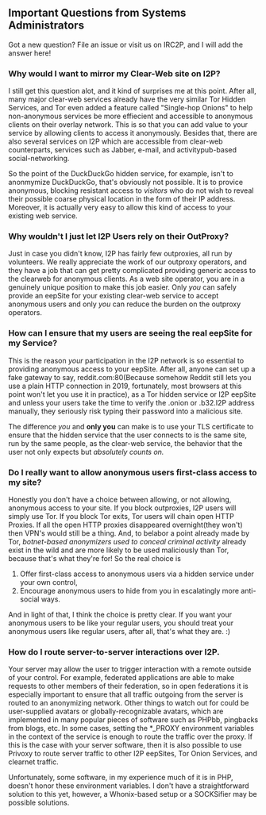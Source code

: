 
Important Questions from Systems Administrators
-----------------------------------------------

Got a new question? File an issue or visit us on IRC2P, and I will add the
answer here!

### Why would I want to mirror my Clear-Web site on I2P?

I still get this question alot, and it kind of surprises me at this point. After
all, many major clear-web services already have the very similar Tor Hidden
Services, and Tor even added a feature called "Single-hop Onions" to help
non-anonymous services be more effiecient and accessible to anonymous clients
on their overlay network. This is so that you can add value to your service by
allowing clients to access it anonymously. Besides that, there are also several
services on I2P which are accessible from clear-web counterparts, services such
as Jabber, e-mail, and activitypub-based social-networking.

So the point of the DuckDuckGo hidden service, for example, isn't to anonmymize
DuckDuckGo, that's obviously not possible. It is to provice anonymous, blocking
resistant access to *visitors* who do not wish to reveal their possible coarse
physical location in the form of their IP address. Moreover, it is actually very
easy to allow this kind of access to your existing web service.

### Why wouldn't I just let I2P Users rely on their OutProxy?

Just in case you didn't know, I2P has fairly few outproxies, all run by
volunteers. We really appreciate the work of our outproxy operators, and they
have a job that can get pretty complicated providing generic access to the
clearweb for anonymous clients. As a web site operator, you are in a genuinely
unique position to make this job easier. Only *you* can safely provide an
eepSite for your existing clear-web service to accept anonymous users and only
*you* can reduce the burden on the outproxy operators.

### How can I ensure that my users are seeing the real eepSite for my Service?

This is the reason *your* participation in the I2P network is so essential to
providing anonymous access to your eepSite. After all, anyone can set up a
fake gateway to say, reddit.com:80(Because somehow Reddit still lets you
use a plain  HTTP connection in 2019, fortunately, most browsers at this point
won't let you use it in practice), as a Tor hidden service or I2P eepSite and
unless your users take the time to verify the .onion or .b32.I2P address
manually, they seriously risk typing their password into a malicious site.

The difference *you* and **only you** can make is to use your TLS certificate
to ensure that the hidden service that the user connects to is the same site,
run by the same people, as the clear-web service, the behavior that the user
not only expects but *absolutely counts on.*

### Do I really want to allow anonymous users first-class access to my site?

Honestly you don't have a choice between allowing, or not allowing, anonymous
access to your site. If you block outproxies, I2P users will simply use Tor.
If you block Tor exits, Tor users will chain open HTTP Proxies. If all the open
HTTP proxies disappeared overnight(they won't) then VPN's would still be a
thing. And, to belabor a point already made by Tor, *botnet-based anonymizers*
*used to conceal criminal activity* already exist in the wild and are more
likely to be used maliciously than Tor, because that's what they're for! So the
real choice is

 1. Offer first-class access to anonymous users via a hidden service under your
 own control,
 2. Encourage anonymous users to hide from you in escalatingly more anti-social
 ways.

And in light of that, I think the choice is pretty clear. If you want your
anonymous users to be like your regular users, you should treat your anonymous
users like regular users, after all, that's what they are. :)

### How do I route server-to-server interactions over I2P.

Your server may allow the user to trigger interaction with a remote outside of
your control. For example, federated applications are able to make requests to
other members of their federation, so in open federations it is especially
important to ensure that all traffic outgoing from the server is routed to an
anonymizing network. Other things to watch out for could be user-supplied
avatars or globally-recognizable avatars, which are implemented in many popular
pieces of software such as PHPbb, pingbacks from blogs, etc. In some cases,
setting the *_PROXY environment variables in the context of the service is
enough to route the traffic over the proxy. If this is the case with your
server software, then it is also possible to use Privoxy to route server traffic
to other I2P eepSites, Tor Onion Services, and clearnet traffic.

Unfortunately, some software, in my experience much of it is in PHP, doesn't
honor these environment variables. I don't have a straightforward solution to
this yet, however, a Whonix-based setup or a SOCKSifier may be possible
solutions.
